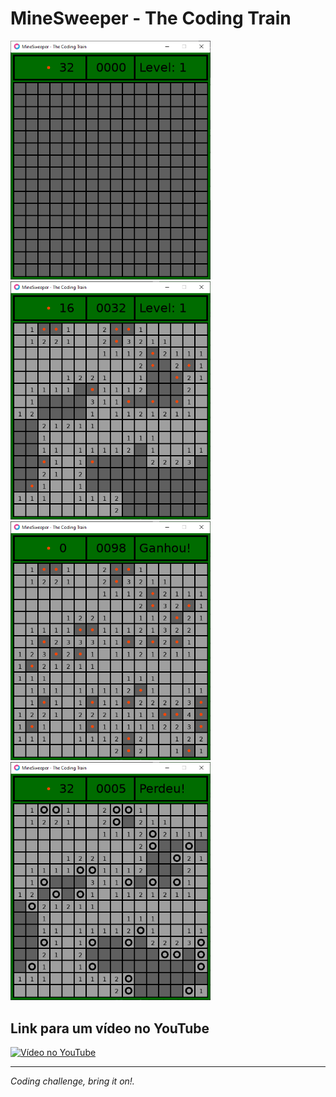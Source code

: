 # MineSweeper - The Coding Train

<img src="readme/minesweeper.png" alt="Tela de Lançamento" width="320">
<img src="readme/minesweeper_game.png" alt="Tela de Lançamento" width="320">
<img src="readme/minesweeper_win.png" alt="Tela de Lançamento" width="320">
<img src="readme/minesweeper_loser.png" alt="Tela de Lançamento" width="320">


## Link para um vídeo no YouTube

[![Vídeo no YouTube](https://img.youtube.com/vi/LFU5ZlrR21E/0.jpg)](https://www.youtube.com/watch?v=LFU5ZlrR21E)

---

_Coding challenge, bring it on!._